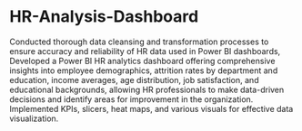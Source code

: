 # HR-Analysis-Dashboard

Conducted thorough data cleansing and transformation processes to ensure accuracy and reliability of HR data used in Power BI dashboards,
Developed a Power BI HR analytics dashboard offering comprehensive insights into employee demographics, attrition rates by department and education,
income averages, age distribution, job satisfaction, and educational backgrounds, allowing HR professionals to make data-driven decisions and identify areas for
improvement in the organization.
Implemented KPIs, slicers, heat maps, and various visuals for effective data visualization.

